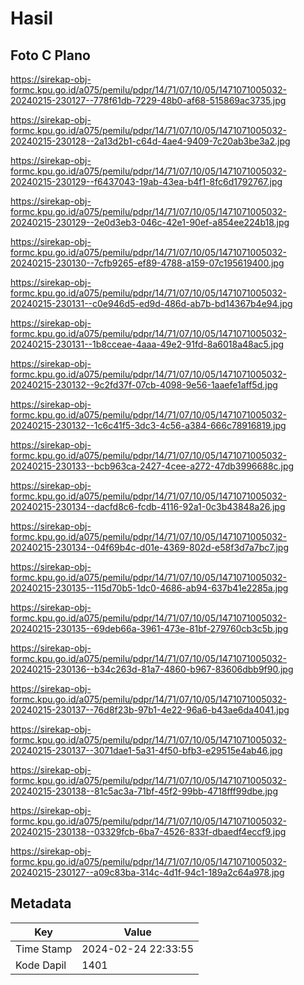 # Hasil

## Foto C Plano

https://sirekap-obj-formc.kpu.go.id/a075/pemilu/pdpr/14/71/07/10/05/1471071005032-20240215-230127--778f61db-7229-48b0-af68-515869ac3735.jpg

https://sirekap-obj-formc.kpu.go.id/a075/pemilu/pdpr/14/71/07/10/05/1471071005032-20240215-230128--2a13d2b1-c64d-4ae4-9409-7c20ab3be3a2.jpg

https://sirekap-obj-formc.kpu.go.id/a075/pemilu/pdpr/14/71/07/10/05/1471071005032-20240215-230129--f6437043-19ab-43ea-b4f1-8fc6d1792767.jpg

https://sirekap-obj-formc.kpu.go.id/a075/pemilu/pdpr/14/71/07/10/05/1471071005032-20240215-230129--2e0d3eb3-046c-42e1-90ef-a854ee224b18.jpg

https://sirekap-obj-formc.kpu.go.id/a075/pemilu/pdpr/14/71/07/10/05/1471071005032-20240215-230130--7cfb9265-ef89-4788-a159-07c195619400.jpg

https://sirekap-obj-formc.kpu.go.id/a075/pemilu/pdpr/14/71/07/10/05/1471071005032-20240215-230131--c0e946d5-ed9d-486d-ab7b-bd14367b4e94.jpg

https://sirekap-obj-formc.kpu.go.id/a075/pemilu/pdpr/14/71/07/10/05/1471071005032-20240215-230131--1b8cceae-4aaa-49e2-91fd-8a6018a48ac5.jpg

https://sirekap-obj-formc.kpu.go.id/a075/pemilu/pdpr/14/71/07/10/05/1471071005032-20240215-230132--9c2fd37f-07cb-4098-9e56-1aaefe1aff5d.jpg

https://sirekap-obj-formc.kpu.go.id/a075/pemilu/pdpr/14/71/07/10/05/1471071005032-20240215-230132--1c6c41f5-3dc3-4c56-a384-666c78916819.jpg

https://sirekap-obj-formc.kpu.go.id/a075/pemilu/pdpr/14/71/07/10/05/1471071005032-20240215-230133--bcb963ca-2427-4cee-a272-47db3996688c.jpg

https://sirekap-obj-formc.kpu.go.id/a075/pemilu/pdpr/14/71/07/10/05/1471071005032-20240215-230134--dacfd8c6-fcdb-4116-92a1-0c3b43848a26.jpg

https://sirekap-obj-formc.kpu.go.id/a075/pemilu/pdpr/14/71/07/10/05/1471071005032-20240215-230134--04f69b4c-d01e-4369-802d-e58f3d7a7bc7.jpg

https://sirekap-obj-formc.kpu.go.id/a075/pemilu/pdpr/14/71/07/10/05/1471071005032-20240215-230135--115d70b5-1dc0-4686-ab94-637b41e2285a.jpg

https://sirekap-obj-formc.kpu.go.id/a075/pemilu/pdpr/14/71/07/10/05/1471071005032-20240215-230135--69deb66a-3961-473e-81bf-279760cb3c5b.jpg

https://sirekap-obj-formc.kpu.go.id/a075/pemilu/pdpr/14/71/07/10/05/1471071005032-20240215-230136--b34c263d-81a7-4860-b967-83606dbb9f90.jpg

https://sirekap-obj-formc.kpu.go.id/a075/pemilu/pdpr/14/71/07/10/05/1471071005032-20240215-230137--76d8f23b-97b1-4e22-96a6-b43ae6da4041.jpg

https://sirekap-obj-formc.kpu.go.id/a075/pemilu/pdpr/14/71/07/10/05/1471071005032-20240215-230137--3071dae1-5a31-4f50-bfb3-e29515e4ab46.jpg

https://sirekap-obj-formc.kpu.go.id/a075/pemilu/pdpr/14/71/07/10/05/1471071005032-20240215-230138--81c5ac3a-71bf-45f2-99bb-4718fff99dbe.jpg

https://sirekap-obj-formc.kpu.go.id/a075/pemilu/pdpr/14/71/07/10/05/1471071005032-20240215-230138--03329fcb-6ba7-4526-833f-dbaedf4eccf9.jpg

https://sirekap-obj-formc.kpu.go.id/a075/pemilu/pdpr/14/71/07/10/05/1471071005032-20240215-230127--a09c83ba-314c-4d1f-94c1-189a2c64a978.jpg


## Metadata

| Key        | Value               |
| ---------- | ------------------- |
| Time Stamp | 2024-02-24 22:33:55 |
| Kode Dapil | 1401                |



